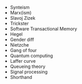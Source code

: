 * Synteism
* Marx(ism)
* Slavoj Zizek
* Trickster
* Software Transactional Memory
* Hegel
* Gender diff
* Nietzche
* Gang of four
* Quantum computing
* Laffer curve
* Queueing theory
* Signal processing
* Shorthand
